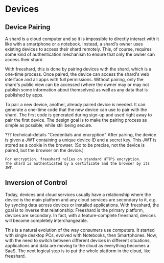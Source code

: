 # Devices

## Device Pairing

A shard is a cloud computer and so it is impossible to directly interact with it like with a smartphone or a notebook.
Instead, a shard's owner uses existing devices to access their shard remotely.
This, of course, requires some kind of authentication mechanism to ensure that only the owner can access their shard.

With freeshard, this is done by pairing devices with the shard, which is a one-time process.
Once paired, the device can access the shard's web interface and all apps with full permissions.
Without pairing, only the shard's public view can be accessed (where the owner may or may not publish some information about themselves)
as well as any data that is published by apps.

To pair a new device, another, already paired device is needed.
It can generate a one-time code that the new device can use to pair with the shard.
The first code is generated during sign-up and used right away to pair the first device.
The design goal is to make the pairing process as simple as possible, while still being secure.

??? technical-details "Credentials and encryption"
    After pairing, the device is given a JWT containing a unique device ID and a secret key.
    This JWT is stored as a cookie in the browser.
    (So to be precise, not the device is paired, but the browser on the device.)

    For encryption, freeshard relies on standard HTTPS encryption.
    The shard is authenticated by a certificate and the browser by its JWT.

## Inversion of Control

Today, devices and cloud services usually have a relationship where the device is the main platform
and any cloud services are secondary to it, e.g. by syncing data across devices or installed applications.
With freeshard, the goal is to inverse that relationship:
Freeshard is the primary platform, devices are secondary.
In fact, with a feature-complete freeshard, devices will become completely interchangeable.

This is a natural evolution of the way consumers use computers.
It started with single desktop PCs, evolved with Notebooks, then Smartphones.
Now, with the need to switch between different devices in different situations,
applications and data are moving to the cloud as everything becomes a SaaS.
The next logical step is to put the whole platform in the cloud, like freeshard.
